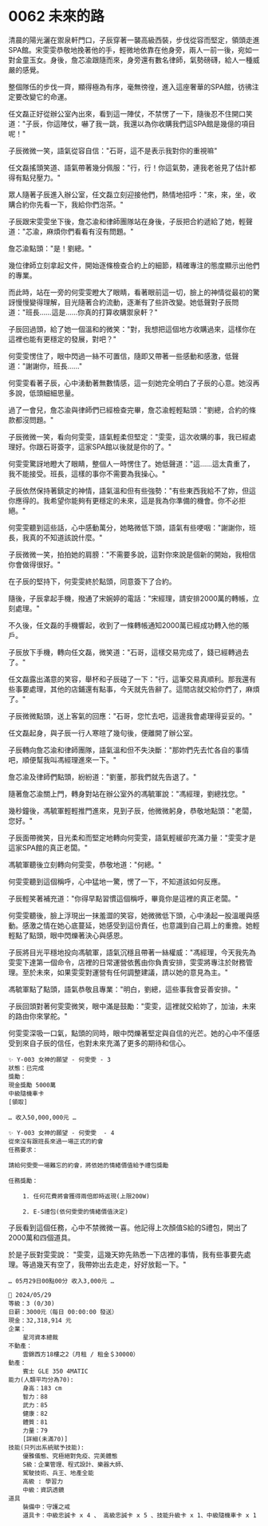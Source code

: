 # 0062 未來的路

清晨的陽光灑在禦泉軒門口，子辰穿著一襲高級西裝，步伐從容而堅定，領頭走進SPA館。宋雯雯恭敬地挽著他的手，輕微地依靠在他身旁，兩人一前一後，宛如一對金童玉女。身後，詹芯渝跟隨而來，身旁還有數名律師，氣勢磅礴，給人一種威嚴的感覺。

整個隊伍的步伐一齊，顯得極為有序，毫無徬徨，進入這座奢華的SPA館，彷彿注定要改變它的命運。

任文磊正好從辦公室內出來，看到這一陣仗，不禁愣了一下，隨後忍不住開口笑道："子辰，你這陣仗，嚇了我一跳，我還以為你收購我們這SPA館是幾億的項目呢！"

子辰微微一笑，語氣從容自信："石哥，這不是表示我對你的重視嘛"

任文磊搖頭笑道、語氣帶著幾分佩服："行，行！你這氣勢，連我老爸見了估計都得有點兒壓力。"

眾人隨著子辰進入辦公室，任文磊立刻迎接他們，熱情地招呼："來，來，坐，收購合約你先看一下，我給你們泡茶。"

子辰跟宋雯雯坐下後，詹芯渝和律師團隊站在身後，子辰把合約遞給了她，輕聲道："芯渝，麻煩你們看看有沒有問題。"

詹芯渝點頭："是！劉總。"

幾位律師立刻拿起文件，開始逐條檢查合約上的細節，精確專注的態度顯示出他們的專業。

而此時，站在一旁的何雯雯瞪大了眼睛，看著眼前這一切，臉上的神情從最初的驚訝慢慢變得理解，目光隨著合約流動，逐漸有了些許改變。她低聲對子辰問道："班長……這是……你真的打算收購禦泉軒？"

子辰回過頭，給了她一個溫和的微笑："對，我想把這個地方收購過來，這樣你在這裡也能有更穩定的發展，對吧？"

何雯雯愣住了，眼中閃過一絲不可置信，隨即又帶著一些感動和感激，低聲道："謝謝你，班長……"

何雯雯看著子辰，心中湧動著無數情感，這一刻她完全明白了子辰的心意。她沒再多說，低頭細細思量。

過了一會兒，詹芯渝與律師們已經檢查完畢，詹芯渝輕輕點頭："劉總，合約的條款都沒問題。"

子辰微微一笑，看向何雯雯，語氣輕柔但堅定："雯雯，這次收購的事，我已經處理好。你跟石哥簽字，這家SPA館以後就是你的了。"

何雯雯驚訝地瞪大了眼睛，整個人一時愣住了。她低聲道："這……這太貴重了，我不能接受。班長，這樣的事你不需要為我操心。"

子辰依然保持著鎮定的神情，語氣溫和但有些強勢："有些東西我給不了妳，但這你應得的。我希望你能夠有更穩定的未來，這是我為你準備的機會。你不必拒絕。"

何雯雯聽到這些話，心中感動萬分，她略微低下頭，語氣有些哽咽："謝謝你，班長，我真的不知道該說什麼。"

子辰微微一笑，拍拍她的肩膀："不需要多說，這對你來說是個新的開始，我相信你會做得很好。"

在子辰的堅持下，何雯雯終於點頭，同意簽下了合約。

隨後，子辰拿起手機，撥通了宋婉婷的電話："宋經理，請安排2000萬的轉帳，立刻處理。"

不久後，任文磊的手機響起，收到了一條轉帳通知2000萬已經成功轉入他的賬戶。

子辰放下手機，轉向任文磊，微笑道："石哥，這樣交易完成了，錢已經轉過去了。"

任文磊露出滿意的笑容，舉杯和子辰碰了一下："行，這筆交易真順利。那我還有些事要處理，其他的店鋪還有點事，今天就先告辭了。這間店就交給你們了，麻煩了。"

子辰微微點頭，送上客氣的回應："石哥，您忙去吧，這邊我會處理得妥妥的。"

任文磊起身，與子辰一行人寒暄了幾句後，便離開了辦公室。

子辰轉向詹芯渝和律師團隊，語氣溫和但不失決斷："那妳們先去忙各自的事情吧，順便幫我叫馮經理進來一下。"

詹芯渝及律師們點頭，紛紛道："劉董，那我們就先告退了。"

隨著詹芯渝關上門，轉身對站在辦公室外的馮毓軍說："馮經理，劉總找您。"

幾秒鐘後，馮毓軍輕輕推門進來，見到子辰，他微微躬身，恭敬地點頭："老闆，您好。"

子辰面帶微笑，目光柔和而堅定地轉向何雯雯，語氣輕緩卻充滿力量："雯雯才是這家SPA館的真正老闆。"

馮毓軍聽後立刻轉向何雯雯，恭敬地道："何總。"

何雯雯聽到這個稱呼，心中猛地一驚，愣了一下，不知道該如何反應。

子辰輕笑著補充道："你得早點習慣這個稱呼，畢竟你是這裡的真正老闆。"

何雯雯聽後，臉上浮現出一抹羞澀的笑容，她微微低下頭，心中湧起一股溫暖與感動。感激之情在她心底蔓延，她感受到這份責任，也意識到自己肩上的重擔。她輕輕點了點頭，眼中閃爍著決心與感恩。

子辰將目光平穩地投向馮毓軍，語氣沉穩且帶著一絲權威："馮經理，今天我先為雯雯下達第一個命令，店裡的日常運營依舊由你負責安排，雯雯將專注於財務管理。至於未來，如果雯雯對運營有任何調整建議，請以她的意見為主。"

馮毓軍點了點頭，語氣恭敬且專業："明白，劉總，這些事我會妥善安排。"

子辰回頭對著何雯雯微笑，眼中滿是鼓勵："雯雯，這裡就交給妳了，加油，未來的路由你來掌舵。"

何雯雯深吸一口氣，點頭的同時，眼中閃爍著堅定與自信的光芒。她的心中不僅感受到來自子辰的信任，也對未來充滿了更多的期待和信心。

```
✨ Y-003 女神的願望 - 何雯雯 - 3
狀態：已完成
獎勵：
現金獎勵 5000萬
中級隨機車卡
[領取]
```

`… 收入50,000,000元 …`

```
✨ Y-003 女神的願望 - 何雯雯  - 4
從來沒有跟班長來過一場正式的約會
任務要求：

請給何雯雯一場難忘的約會，將依她的情緒價值給予禮包獎勵

任務獎勵：

    1. 任何花費將會獲得兩倍即時返現(上限200W)

    2. E-S禮包(依何雯雯的情緒價值決定)
```

子辰看到這個任務，心中不禁微微一喜。他記得上次顏值S給的S禮包，開出了2000萬和四個道具。

於是子辰對雯雯說：
"雯雯，這幾天妳先熟悉一下店裡的事情，我有些事要先處理。等過幾天有空了，我帶妳出去走走，好好放鬆一下。"


`… 05月29日00點00分 收入3,000元 …`

```
📰 2024/05/29
等級：3 (0/30)
日薪：3000元（每日 00:00:00 發送）
現金：32,318,914 元
企業：
    星河資本總裁
不動產：
    雲錦西方18樓之2（月租 / 租金＄30000）
動產：
    賓士 GLE 350 4MATIC
能力(人類平均分為70):
    身高：183 cm
    智力：88
    武力：85
    健康：82
    體質：81
    力量：79
    [詳細(未滿70)]
技能(只列出系統賦予技能):
    優雅儀態、究極絕對免疫、完美體態
    S級：企業管理、程式設計、樂器大師、
    駕駛技術、兵王、地產全能
    高級 : 學習力
    中級：資訊透鏡
道具
    裝備中：守護之戒
    道具卡：中級忠誠卡 x 4 、 高級忠誠卡 x 5 、技能升級卡 x 1、中級隨機車卡 x 1
```